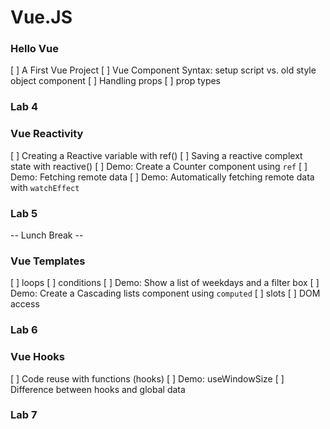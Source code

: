 # Vue.JS

### Hello Vue

[ ] A First Vue Project
[ ] Vue Component Syntax: setup script vs. old style object component
[ ] Handling props
[ ] prop types

### Lab 4

### Vue Reactivity

[ ] Creating a Reactive variable with ref()
[ ] Saving a reactive complext state with reactive()
[ ] Demo: Create a Counter component using `ref`
[ ] Demo: Fetching remote data
[ ] Demo: Automatically fetching remote data with `watchEffect`

### Lab 5

-- Lunch Break --

### Vue Templates
[ ] loops
[ ] conditions
[ ] Demo: Show a list of weekdays and a filter box
[ ] Demo: Create a Cascading lists component using `computed`
[ ] slots
[ ] DOM access

### Lab 6

### Vue Hooks
[ ] Code reuse with functions (hooks)
[ ] Demo: useWindowSize
[ ] Difference between hooks and global data

### Lab 7

